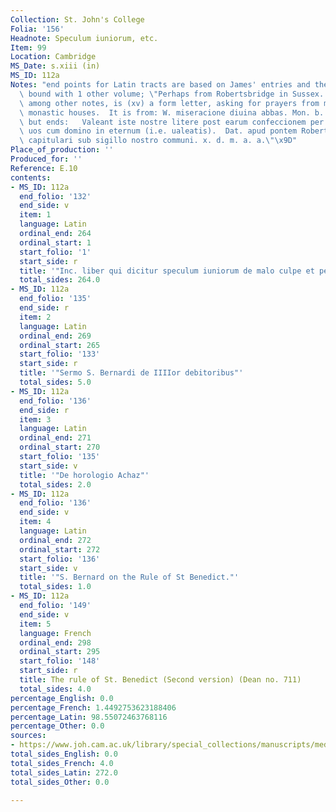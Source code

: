 ```yaml
---
Collection: St. John's College
Folia: '156'
Headnote: Speculum iuniorum, etc.
Item: 99
Location: Cambridge
MS_Date: s.xiii (in)
MS_ID: 112a
Notes: "end points for Latin tracts are based on James' entries and therefore approximate;\
  \ bound with 1 other volume; \"Perhaps from Robertsbridge in Sussex.  On the flyleaf,\
  \ among other notes, is (xv) a form letter, asking for prayers from members of other\
  \ monastic houses.  It is from: W. miseracione diuina abbas. Mon. b. Marie de K,\
  \ but ends:   Valeant iste nostre litere post earum confeccionem per triennium et\
  \ uos cum domino in eternum (i.e. ualeatis).  Dat. apud pontem Roberti in domo nostra\
  \ capitulari sub sigillo nostro communi. x. d. m. a. a.\"\x9D"
Place_of_production: ''
Produced_for: ''
Reference: E.10
contents:
- MS_ID: 112a
  end_folio: '132'
  end_side: v
  item: 1
  language: Latin
  ordinal_end: 264
  ordinal_start: 1
  start_folio: '1'
  start_side: r
  title: '"Inc. liber qui dicitur speculum iuniorum de malo culpe et pene."'
  total_sides: 264.0
- MS_ID: 112a
  end_folio: '135'
  end_side: r
  item: 2
  language: Latin
  ordinal_end: 269
  ordinal_start: 265
  start_folio: '133'
  start_side: r
  title: '"Sermo S. Bernardi de IIIIor debitoribus"'
  total_sides: 5.0
- MS_ID: 112a
  end_folio: '136'
  end_side: r
  item: 3
  language: Latin
  ordinal_end: 271
  ordinal_start: 270
  start_folio: '135'
  start_side: v
  title: '"De horologio Achaz"'
  total_sides: 2.0
- MS_ID: 112a
  end_folio: '136'
  end_side: v
  item: 4
  language: Latin
  ordinal_end: 272
  ordinal_start: 272
  start_folio: '136'
  start_side: v
  title: '"S. Bernard on the Rule of St Benedict."'
  total_sides: 1.0
- MS_ID: 112a
  end_folio: '149'
  end_side: v
  item: 5
  language: French
  ordinal_end: 298
  ordinal_start: 295
  start_folio: '148'
  start_side: r
  title: The rule of St. Benedict (Second version) (Dean no. 711)
  total_sides: 4.0
percentage_English: 0.0
percentage_French: 1.4492753623188406
percentage_Latin: 98.55072463768116
percentage_Other: 0.0
sources:
- https://www.joh.cam.ac.uk/library/special_collections/manuscripts/medieval_manuscripts/medman/E_10.htm
total_sides_English: 0.0
total_sides_French: 4.0
total_sides_Latin: 272.0
total_sides_Other: 0.0

---
```

